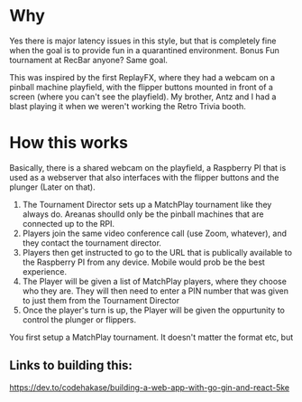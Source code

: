 # Why
Yes there is major latency issues in this style, but that is completely fine when the goal is to provide fun in a quarantined environment. 
Bonus Fun tournament at RecBar anyone? Same goal.

This was inspired by the first ReplayFX, where they had a webcam on a pinball machine playfield, with the flipper buttons mounted in front of a screen (where you can't see the playfield). My brother, Antz and I had a blast playing it when we weren't working the Retro Trivia booth.

# How this works
Basically, there is a shared webcam on the playfield, a Raspberry PI that is used as a webserver that also interfaces with the flipper buttons and the plunger (Later on that).

1. The Tournament Director sets up a MatchPlay tournament like they always do. Areanas shoulld only be the pinball machines that are connected up to the RPI.
2. Players join the same video conference call (use Zoom, whatever), and they contact the tournament director.
3. Players then get instructed to go to the URL that is publically available to the Raspberry PI from any device. Mobile would prob be the best experience.
4. The Player will be given a list of MatchPlay players, where they choose who they are. They will then need to enter a PIN number that was given to just them from the Tournament Director
5. Once the player's turn is up, the Player will be given the oppurtunity to control the plunger or flippers.




You first setup a MatchPlay tournament. It doesn't matter the format etc, but 



## Links to building this:
https://dev.to/codehakase/building-a-web-app-with-go-gin-and-react-5ke
